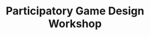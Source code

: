 ---
layout: default
category: session
id: participatory-game-design-workshop
title: Participatory Game Design Workshop
permalink: /schedule#participatory-game-design-workshop

day: Friday
time: 7&colon;00pm - 7&colon;50pm
timeorder: 3
room: Rm. 805

talks:
  - Learning Theories and Participatory Game Design in Educational Technology
---
